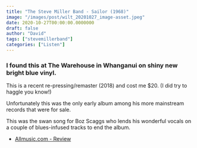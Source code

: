 ```yaml
---
title: "The Steve Miller Band - Sailor (1968)"
image: "/images/post/wilt_20201027_image-asset.jpeg"
date: 2020-10-27T00:00:00.0000000
draft: false
author: "David"
tags: ["stevemillerband"]
categories: ["Listen"]
---
```

### I found this at The Warehouse in Whanganui on shiny new bright blue vinyl.   
  
This is a recent re-pressing/remaster (2018) and cost me $20. (I did try to haggle you know!)

 Unfortunately this was the only early album among his more mainstream records that were for sale. 

 This was the swan song for Boz Scaggs who lends his wonderful vocals on a couple of blues-infused tracks to end the album. 

-  [Allmusic.com - Review](https://www.allmusic.com/album/sailor-mw0000689837)
